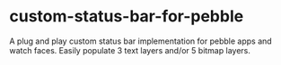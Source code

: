 custom-status-bar-for-pebble
============================

A plug and play custom status bar implementation for pebble apps and watch faces. Easily populate 3 text layers and/or 5 bitmap layers.
